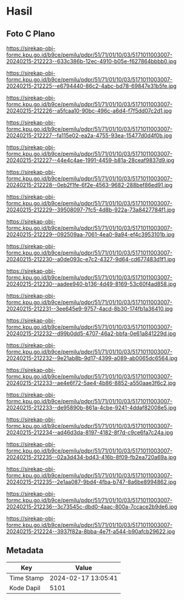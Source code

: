 # Hasil

## Foto C Plano

https://sirekap-obj-formc.kpu.go.id/b9ce/pemilu/pdpr/51/71/01/10/03/5171011003007-20240215-212223--633c386b-12ec-4910-b05e-f627864bbbb0.jpg

https://sirekap-obj-formc.kpu.go.id/b9ce/pemilu/pdpr/51/71/01/10/03/5171011003007-20240215-212225--e6794440-86c2-4abc-bd78-69847e31b5fe.jpg

https://sirekap-obj-formc.kpu.go.id/b9ce/pemilu/pdpr/51/71/01/10/03/5171011003007-20240215-212226--a5fcaa10-90bc-496c-a6d4-f7f5dd07c2d1.jpg

https://sirekap-obj-formc.kpu.go.id/b9ce/pemilu/pdpr/51/71/01/10/03/5171011003007-20240215-212227--fa115e02-ea2a-4755-93ea-15477d0d4f0b.jpg

https://sirekap-obj-formc.kpu.go.id/b9ce/pemilu/pdpr/51/71/01/10/03/5171011003007-20240215-212227--44e4c4ae-1991-4459-b81a-28ceaf9837d9.jpg

https://sirekap-obj-formc.kpu.go.id/b9ce/pemilu/pdpr/51/71/01/10/03/5171011003007-20240215-212228--0eb2f1fe-6f2e-4563-9682-288bef86ed91.jpg

https://sirekap-obj-formc.kpu.go.id/b9ce/pemilu/pdpr/51/71/01/10/03/5171011003007-20240215-212229--39508097-7fc5-4d8b-922a-73a8427784f1.jpg

https://sirekap-obj-formc.kpu.go.id/b9ce/pemilu/pdpr/51/71/01/10/03/5171011003007-20240215-212229--092509aa-7061-4ea0-9a94-ef4c3953101b.jpg

https://sirekap-obj-formc.kpu.go.id/b9ce/pemilu/pdpr/51/71/01/10/03/5171011003007-20240215-212230--a0de093c-e7c2-4327-9d64-cd677483d1f1.jpg

https://sirekap-obj-formc.kpu.go.id/b9ce/pemilu/pdpr/51/71/01/10/03/5171011003007-20240215-212230--aadee940-b136-4d49-8169-53c60f4ad858.jpg

https://sirekap-obj-formc.kpu.go.id/b9ce/pemilu/pdpr/51/71/01/10/03/5171011003007-20240215-212231--3ee645e9-9757-4acd-8b30-174fb1a36410.jpg

https://sirekap-obj-formc.kpu.go.id/b9ce/pemilu/pdpr/51/71/01/10/03/5171011003007-20240215-212232--d99b0dd5-4707-46a2-bbfa-0e61a841229d.jpg

https://sirekap-obj-formc.kpu.go.id/b9ce/pemilu/pdpr/51/71/01/10/03/5171011003007-20240215-212232--9e21ab8b-9d17-4399-a089-ab0065dc6564.jpg

https://sirekap-obj-formc.kpu.go.id/b9ce/pemilu/pdpr/51/71/01/10/03/5171011003007-20240215-212233--ae4e6f72-5ae4-4b86-8852-a550aae3f6c2.jpg

https://sirekap-obj-formc.kpu.go.id/b9ce/pemilu/pdpr/51/71/01/10/03/5171011003007-20240215-212233--de95890b-861a-4cbe-9241-4ddaf82008e5.jpg

https://sirekap-obj-formc.kpu.go.id/b9ce/pemilu/pdpr/51/71/01/10/03/5171011003007-20240215-212234--ad46d3da-8197-4182-8f7d-c9ce6fa7c24a.jpg

https://sirekap-obj-formc.kpu.go.id/b9ce/pemilu/pdpr/51/71/01/10/03/5171011003007-20240215-212235--02a3d434-bd43-416b-8f09-fb2ea720a69a.jpg

https://sirekap-obj-formc.kpu.go.id/b9ce/pemilu/pdpr/51/71/01/10/03/5171011003007-20240215-212235--2e1aa087-9bd4-4fba-b747-8a6be8994862.jpg

https://sirekap-obj-formc.kpu.go.id/b9ce/pemilu/pdpr/51/71/01/10/03/5171011003007-20240215-212236--3c73545c-dbd0-4aac-800a-7ccace2b9de6.jpg

https://sirekap-obj-formc.kpu.go.id/b9ce/pemilu/pdpr/51/71/01/10/03/5171011003007-20240215-212224--3937f82a-8bba-4e7f-a544-b90afcb29622.jpg


## Metadata

| Key        | Value               |
| ---------- | ------------------- |
| Time Stamp | 2024-02-17 13:05:41 |
| Kode Dapil | 5101                |




